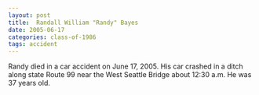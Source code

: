```yaml
---
layout: post
title:  Randall William "Randy" Bayes
date: 2005-06-17
categories: class-of-1986
tags: accident
---
```


Randy died in a car accident on June 17, 2005.  His car crashed in a ditch along state Route 99 near the West Seattle Bridge about 12:30 a.m.  He was 37 years old.


